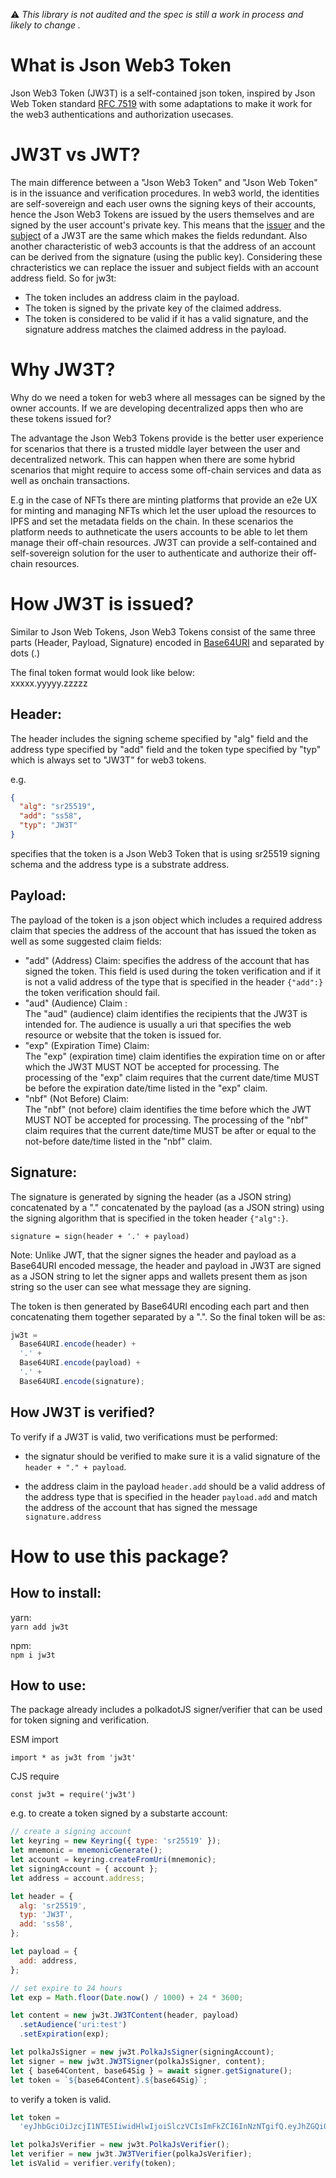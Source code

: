 :warning: _This library is not audited and the spec is still a work in process and likely to change ._

# What is Json Web3 Token

Json Web3 Token (JW3T) is a self-contained json token, inspired by Json Web Token standard [RFC 7519](https://tools.ietf.org/html/rfc7519) with some adaptations to make it work for the web3 authentications and authorization usecases.

# JW3T vs JWT?

The main difference between a "Json Web3 Token" and "Json Web Token" is in the issuance and verification procedures.
In web3 world, the identities are self-sovereign and each user owns the signing keys of their accounts, hence the Json Web3 Tokens are issued by the users themselves and are signed by the user account's private key. This means that the [issuer](https://datatracker.ietf.org/doc/html/rfc7519#section-4.1.1) and the [subject](https://datatracker.ietf.org/doc/html/rfc7519#section-4.1.2) of a JW3T are the same which makes the fields redundant. Also another characteristic of web3 accounts is that the address of an account can be derived from the signature (using the public key). Considering these chracteristics we can replace the issuer and subject fields with an account address field.
So for jw3t:

- The token includes an address claim in the payload.
- The token is signed by the private key of the claimed address.
- The token is considered to be valid if it has a valid signature, and the signature address matches the claimed address in the payload.

# Why JW3T?

Why do we need a token for web3 where all messages can be signed by the owner accounts. If we are developing decentralized apps then who are these tokens issued for?

The advantage the Json Web3 Tokens provide is the better user experience for scenarios that there is a trusted middle layer between the user and decentralized network. This can happen when there are some hybrid scenarios that might require to access some off-chain services and data as well as onchain transactions.

E.g in the case of NFTs there are minting platforms that provide an e2e UX for minting and managing NFTs which let the user upload the resources to IPFS and set the metadata fields on the chain. In these scenarios the platform needs to authneticate the users accounts to be able to let them manage their off-chain resources. JW3T can provide a self-contained and self-sovereign solution for the user to authenticate and authorize their off-chain resources.

# How JW3T is issued?

Similar to Json Web Tokens, Json Web3 Tokens consist of the same three parts (Header, Payload, Signature) encoded in [Base64URI](https://datatracker.ietf.org/doc/html/rfc4648#section-5) and separated by dots (.)

The final token format would look like below:  
xxxxx.yyyyy.zzzzz

## Header:

The header includes the signing scheme specified by "alg" field and the address type specified by "add" field and the token type specified by "typ" which is always set to "JW3T" for web3 tokens.

e.g.

```json
{
  "alg": "sr25519",
  "add": "ss58",
  "typ": "JW3T"
}
```

specifies that the token is a Json Web3 Token that is using sr25519 signing schema and the address type is a substrate address.

## Payload:

The payload of the token is a json object which includes a required address claim that species the address of the account that has issued the token as well as some suggested claim fields:

- "add" (Address) Claim:
  specifies the address of the account that has signed the token. This field is used during the token verification and if it is not a valid address of the type that is specified in the header `{"add":} ` the token verification should fail.
- "aud" (Audience) Claim :  
  The "aud" (audience) claim identifies the recipients that the JW3T is intended for. The audience is usually a uri that specifies the web resource or website that the token is issued for.
- "exp" (Expiration Time) Claim:  
  The "exp" (expiration time) claim identifies the expiration time on or after which the JW3T MUST NOT be accepted for processing. The processing of the "exp" claim requires that the current date/time MUST be before the expiration date/time listed in the "exp" claim.
- "nbf" (Not Before) Claim:  
  The "nbf" (not before) claim identifies the time before which the JWT MUST NOT be accepted for processing. The processing of the "nbf" claim requires that the current date/time MUST be after or equal to the not-before date/time listed in the "nbf" claim.

## Signature:

The signature is generated by signing the header (as a JSON string) concatenated by a "." concatenated by the payload (as a JSON string) using the signing algorithm that is specified in the token header `{"alg":}`.

`signature = sign(header + '.' + payload)`

Note: Unlike JWT, that the signer signes the header and payload as a Base64URI encoded message, the header and payload in JW3T are signed as a JSON string to let the signer apps and wallets present them as json string so the user can see what message they are signing.

The token is then generated by Base64URI encoding each part and then concatenating them together separated by a ".". So the final token will be as:

```js
jw3t =
  Base64URI.encode(header) +
  '.' +
  Base64URI.encode(payload) +
  '.' +
  Base64URI.encode(signature);
```

## How JW3T is verified?

To verify if a JW3T is valid, two verifications must be performed:

- the signatur should be verified to make sure it is a valid signature of the `header + "." + payload`.

- the address claim in the payload `header.add` should be a valid address of the address type that is specified in the header `payload.add` and match the address of the account that has signed the message `signature.address`

# How to use this package?

## How to install:

yarn:  
`yarn add jw3t`

npm:  
`npm i jw3t`

## How to use:

The package already includes a polkadotJS signer/verifier that can be used for token signing and verification.

ESM import

`import * as jw3t from 'jw3t'`

CJS require

`const jw3t = require('jw3t')`

e.g.
to create a token signed by a substarte account:

```js
// create a signing account
let keyring = new Keyring({ type: 'sr25519' });
let mnemonic = mnemonicGenerate();
let account = keyring.createFromUri(mnemonic);
let signingAccount = { account };
let address = account.address;

let header = {
  alg: 'sr25519',
  typ: 'JW3T',
  add: 'ss58',
};

let payload = {
  add: address,
};

// set expire to 24 hours
let exp = Math.floor(Date.now() / 1000) + 24 * 3600;

let content = new jw3t.JW3TContent(header, payload)
  .setAudience('uri:test')
  .setExpiration(exp);

let polkaJsSigner = new jw3t.PolkaJsSigner(signingAccount);
let signer = new jw3t.JW3TSigner(polkaJsSigner, content);
let { base64Content, base64Sig } = await signer.getSignature();
let token = `${base64Content}.${base64Sig}`;
```

to verify a token is valid.

```js
let token =
  'eyJhbGciOiJzcjI1NTE5IiwidHlwIjoiSlczVCIsImFkZCI6InNzNTgifQ.eyJhZGQiOiI1REFBbnJqN1ZIVHpubjJBV0JlbU11eUJ3WldzNkZORmpkeVZYVWVZdW0zUFRYRnkiLCJhdWQiOiJ1cmk6dGVzdCIsImV4cCI6MTY0MTkzODE0Nn0.Oh92A5DXXp2T6vfdwpM90uWyHjzohUxIJMbAG_cQ-1A8GJW_iGjWi5DT0VWEpoZ3UIj71lIxZ4GmWvKD0BCEhA';

let polkaJsVerifier = new jw3t.PolkaJsVerifier();
let verifier = new jw3t.JW3TVerifier(polkaJsVerifier);
let isValid = verifier.verify(token);
```
